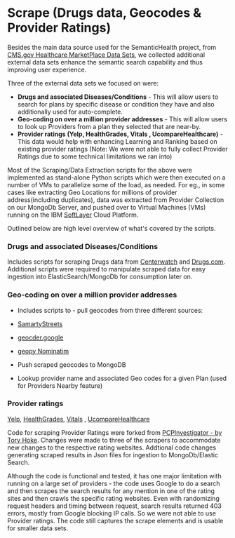 # Scrape (Drugs data, Geocodes & Provider Ratings)

Besides the main data source used for the SemanticHealth project, from [CMS.gov Healthcare MarketPlace Data Sets]("https://www.cms.gov/CCIIO/Resources/Data-Resources/marketplace-puf.html), we collected additional external data sets enhance the semantic search capability and thus improving user experience.

Three of the external data sets we focused on were:
* **Drugs and associated Diseases/Conditions** - This will allow users to search for plans by specific disease or condition they have and also additionally used for auto-complete.
* **Geo-coding on over a million provider addresses** - This will allow users to look up Providers from a plan they selected that are near-by.
* **Provider ratings (Yelp, HealthGrades, Vitals , UcompareHealthcare)** - This data would help with enhancing Learning and Ranking based on existing provider ratings (Note: We were not able to fully collect Provider Ratings due to some technical limitations we ran into)

Most of the Scraping/Data Extraction scripts for the above were implemented as stand-alone Python scripts which were then executed on a number of VMs to parallelize some of the load, as needed. For eg., in some cases like extracting Geo Locations for millions of provider address(including duplicates), data was extracted from Provider Collection on our MongoDb Server, and pushed over to Virtual Machines (VMs) running on the IBM [SoftLayer](http://www.softlayer.com/) Cloud Platform.

Outlined below are high level overview of what's covered by the scripts.

### Drugs and associated Diseases/Conditions

Includes scripts for scraping Drugs data from [Centerwatch](http://www.centerwatch.com/drug-information/fda-approved-drugs/medical-conditions/) and [Drugs.com](https://www.drugs.com/medical_conditions.html). Additional scripts were required to manipulate scraped data for easy ingestion into ElasticSearch/MongoDb for consumption later on.

### Geo-coding on over a million provider addresses

* Includes scripts to - pull geocodes from three different sources:
 * [SamartyStreets](https://smartystreets.com/docs/us-street-api#http-request-url)
 * [geocder.google](http://geocoder.readthedocs.io/)
 * [geopy Nominatim](https://github.com/geopy/geopy)  

* Push scraped geocodes to MongoDB

* Lookup provider name and associated Geo codes for a given Plan (used for Providers Nearby feature)


### Provider ratings
[Yelp](http://www.yelp.com), [HealthGrades](http://www.healthgrades.com), [Vitals](http://www.vitals.com) , [UcompareHealthcare](http://www.ucomparehealthcare.com)

Code for scraping Provider Ratings were forked from [PCPInvestigator - by Tory Hoke](https://github.com/AteYourLembas/PCPInvestigator). Changes were made to three of the scrapers to accommodate new changes to the respective rating websites. Addtional code changes generating scraped results in Json files for ingestion to MongoDb/Elastic Search.

Although the code is functional and tested, it has one major limitation with running on a large set of providers - the code uses Google to do a search and then scrapes the search results for any mention in one of the rating sites and then crawls the specific rating websites. Even with randomizing request headers and timing between request, search results returned 403 errors, mostly from Google blocking IP calls. So we were not able to use Provider ratings. The code still captures the scrape elements and is usable for smaller data sets.
